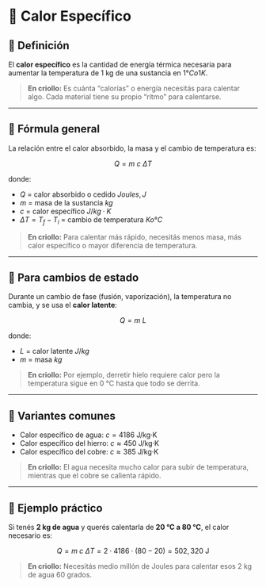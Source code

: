 # 📘 Calor Específico

## 🔹 Definición

El **calor específico** es la cantidad de energía térmica necesaria para aumentar la temperatura de 1 kg de una sustancia en $1 °C o 1 K$.

> **En criollo:** Es cuánta “calorías” o energía necesitás para calentar algo. Cada material tiene su propio “ritmo” para calentarse.

---

## 🔹 Fórmula general

La relación entre el calor absorbido, la masa y el cambio de temperatura es:

$$
Q = m \  c \  \Delta T
$$

donde:  
- $Q$ = calor absorbido o cedido $Joules, J$  
- $m$ = masa de la sustancia $kg$  
- $c$ = calor específico $J/kg·K$  
- $\Delta T = T_f - T_i$ = cambio de temperatura $K o °C$  

> **En criollo:** Para calentar más rápido, necesitás menos masa, más calor específico o mayor diferencia de temperatura.

---

## 🔹 Para cambios de estado

Durante un cambio de fase (fusión, vaporización), la temperatura no cambia, y se usa el **calor latente**:

$$
Q = m \  L
$$

donde:  
- $L$ = calor latente $J/kg$  
- $m$ = masa $kg$  

> **En criollo:** Por ejemplo, derretir hielo requiere calor pero la temperatura sigue en 0 °C hasta que todo se derrita.

---

## 🔹 Variantes comunes

- Calor específico de agua: $c = 4186 \  \text{J/kg·K}$  
- Calor específico del hierro: $c \approx 450 \  \text{J/kg·K}$  
- Calor específico del cobre: $c \approx 385 \  \text{J/kg·K}$  

> **En criollo:** El agua necesita mucho calor para subir de temperatura, mientras que el cobre se calienta rápido.

---

## 🔹 Ejemplo práctico

Si tenés **2 kg de agua** y querés calentarla de **20 °C a 80 °C**, el calor necesario es:

$$
Q = m \  c \  \Delta T = 2 \cdot 4186 \cdot (80 - 20) = 502,320 \  \text{J}
$$

> **En criollo:** Necesitás medio millón de Joules para calentar esos 2 kg de agua 60 grados.

